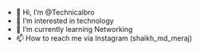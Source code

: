 - 👋 Hi, I’m @Technicalbro
- 👀 I’m interested in technology 
- 🌱 I’m currently learning Networking 
- 📫 How to reach me via Instagram (shaikh_md_meraj)

<!---
Technicalbro/Technicalbro is a ✨ special ✨ repository because its `README.md` (this file) appears on your GitHub profile.
You can click the Preview link to take a look at your changes.
--->
